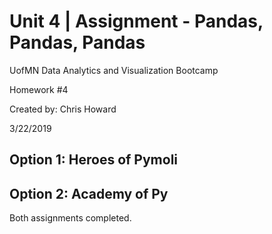 # Unit 4 | Assignment - Pandas, Pandas, Pandas

UofMN Data Analytics and Visualization Bootcamp

Homework #4

Created by: Chris Howard

3/22/2019

## Option 1: Heroes of Pymoli
## Option 2: Academy of Py

Both assignments completed.
